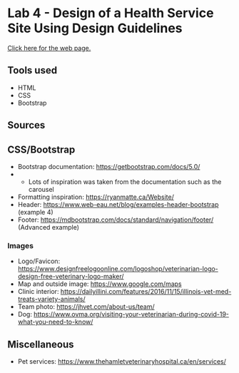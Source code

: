 # Lab 4 - Design of a Health Service Site Using Design Guidelines

[Click here for the web page.](https://stevenli5.github.io/seg3125/lab04/)

## Tools used
- HTML
- CSS
- Bootstrap

## Sources
## CSS/Bootstrap
- Bootstrap documentation: https://getbootstrap.com/docs/5.0/
- - Lots of inspiration was taken from the documentation such as the carousel
- Formatting inspiration: https://ryanmatte.ca/Website/
- Header: https://www.web-eau.net/blog/examples-header-bootstrap (example 4)
- Footer: https://mdbootstrap.com/docs/standard/navigation/footer/ (Advanced example)
### Images
- Logo/Favicon: https://www.designfreelogoonline.com/logoshop/veterinarian-logo-design-free-veterinary-logo-maker/
- Map and outside image: https://www.google.com/maps
- Clinic interior: https://dailyillini.com/features/2016/11/15/illinois-vet-med-treats-variety-animals/
- Team photo: https://jhvet.com/about-us/team/
- Dog: https://www.ovma.org/visiting-your-veterinarian-during-covid-19-what-you-need-to-know/
## Miscellaneous
- Pet services: https://www.thehamletveterinaryhospital.ca/en/services/